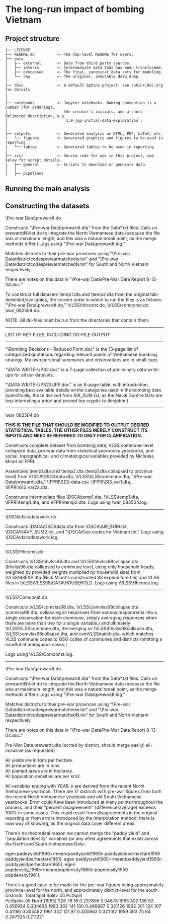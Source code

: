 # The long-run impact of bombing Vietnam

## Project structure

```
├── LICENSE
├── README.md          <- The top-level README for users.
├── data
│   ├── external       <- Data from third party sources.
│   ├── interim        <- Intermediate data that has been transformed.
│   ├── processed      <- The final, canonical data sets for modeling.
│   └── raw            <- The original, immutable data dump.
│
├── docs               <- A default Sphinx project; see sphinx-doc.org for details
│
│
├── notebooks          <- Jupyter notebooks. Naming convention is a number (for ordering),
│                         the creator's initials, and a short `-` delimited description, e.g.
│                         `1.0-jqp-initial-data-exploration`.
│
│
├── outputs            <- Generated analysis as HTML, PDF, LaTeX, etc.
│   └── figures        <- Generated graphics and figures to be used in reporting
│   └── tables         <- Generated tables to be used in reporting
│
├── src/               <- Source code for use in this project, see below for script details.
│   ├── general        <- Scripts to download or generate data
│   │
│   ├── pipelines

```
## Running the main analysis
## Constructing the datasets




\Pre-war Data\prewardt.do

Constructs "\Pre-war Data\prewardt.dta" from the Data*.txt files.  Calls 
on prewardtNViet.do to integrate the North Vietnamese data (because the 
file was at maximum length, and this was a natural break point, as the 
merge methods differ.)  Logs using "\Pre-war Data\prewardt.log."

Matches districts to their pre-war provinces using "\Pre-war 
Data\districtcodesprewarmatchedw.txt" and "\Pre-war 
Data\districtcodesprewarmatchedN.txt" for South and North Vietnam 
respectively.  

There are notes on this data in "\Pre-war Data\Pre-War Data Report 
8-13-04.doc."



To construct full datasets \temp1.dta and \temp2.dta from the original 
tab-delimited/csv tables, the correct order in which to run the files is 
as follows: "\Pre-war Data\prewardt.do," \VLSS\hhconst.do, 
\VLSS\comconst.do, \war_082504.do.

NOTE: All do-files must be run from the directories that contain them.  

-----

LIST OF KEY FILES, INCLUDING DO-FILE OUTPUT

*****

"\Bombing Decisions - Reduced Form.doc" is the 13-page list of categorized 
quotations regarding relevant points of Vietnamese bombing strategy.  My 
own personal summaries and observations are in small caps.  

"\DATA WRITE-UPS2.doc" is a 7-page collection of preliminary data 
write-ups for all our datasets.  

"\DATA WRITE-UPS2SUPP.doc" is an 8-page table, with introduction, 
providing best available details on the categories used in the bombing 
data (specifically, those derived from AIR_SUM.txt, as the Naval Gunfire 
Data are less interesting a priori and proved too cryptic to decipher.)  

*****

\war_082504.do

**THIS IS THE FILE THAT SHOULD BE MODIFIED TO OUTPUT DESIRED STATISTICAL 
TABLES.  THE OTHER FILES MERELY CONSTRUCT ITS INPUTS AND NEED BE REFERRED 
TO ONLY FOR CLARIFICATION.**

Constructs complete dataset from bombing data, VLSS commune-level 
collapsed data, pre-war data from statistical yearbooks yearbooks, and 
social, topographical, and climatological variables provided by Nicholas 
Minot at IFPRI.  

Assembles \temp1.dta and \temp2.dta (temp1.dta collapsed to province 
level) from \DSCA\DSCAdata.dta, \VLSS\VLSScommune.dta, "\Pre-war 
Data\prewardt.dta," \IFPRI\SES-data.csv, \IFPRI\GIS_var1.dta, 
\IFPRI\GIS_var2a.dta.  

Constructs intermediate files \DSCA\temp1.dta, \VLSS\temp1.dta, 
\IFPRI\temp1.dta, and \IFPRI\temp2.dta.  Logs using \war_082504.log.

*****

\DSCA\dscadatawork.do

Constructs \DSCA\DSCAdata.dta from \DSCA\AIR_SUM.txt, \DSCA\NAVY_SUM2.txt, 
and "\DSCA\Geo codes for Vietnam.txt."  Logs using \DSCA\dscadatawork.log.

*****

\VLSS\Hhconst.do

Constructs \VLSS\hhvlss98.dta and \VLSS\hhvlss98collapse.dta (hhvlss98.dta 
collapsed to commune level, using only household heads, weighted by 
provided weights multiplied by household size) from \VLSS\93EXP.dta (Nick 
Minot's constructed 93 expenditure file) and VLSS files in 
\VLSS\VLSS98\DATA\HOUSEHOLD.  Logs using \VLSS\Hhconst.log.

*****

\VLSS\Comconst.do

Constructs \VLSS\comvlss98.dta, \VLSS\comvlss98collapse.dta 
(comvlss98.dta, collapsing all responses from various respondents into a 
single observation for each commune, simply averaging responses when there 
are more than two for a single variable,) and ultimately 
\VLSS\VLSScommune.dta, the merging ov \VLSS\hhvlss98collapse.dta, 
\VLSS\comvlss98collapse.dta, and comVLSSmatch.dta, which matches VLSS 
commune codes to GSO codes of communes and districts (omitting a handful 
of ambiguous cases.)  

Logs using \VLSS\Comconst.log.

*****

\Pre-war Data\prewardt.do

Constructs "\Pre-war Data\prewardt.dta" from the Data*.txt files.  Calls 
on prewardtNViet.do to integrate the North Vietnamese data (because the 
file was at maximum length, and this was a natural break point, as the 
merge methods differ.)  Logs using "\Pre-war Data\prewardt.log."

Matches districts to their pre-war provinces using "\Pre-war 
Data\districtcodesprewarmatchedw.txt" and "\Pre-war 
Data\districtcodesprewarmatchedN.txt" for South and North Vietnam 
respectively.  

There are notes on this data in "\Pre-war Data\Pre-War Data Report 
8-13-04.doc."


Pre-War Data
prewardt.dta (sorted by district, should merge easily)
all-inclusive (as requested)

All yields are in tons per hectare.  
All productions are in tons.  
All planted areas are in hectares.  
All population densities are per km2.

All variables ending with YEAR_n are derived from the recent North 
Vietnamese yearbook.  There are 17 districts with pre-war figures from 
both the recent North Vietnamese yearbook and old South Vietnamese 
yearbooks.  Error could have been introduced at many points throughout the 
process, and their “percent disagreement” (difference/average) exceeds 
100% in some cases.  This could result from disagreements in the original 
reporting or from errors introduced by the interpolation method; there is 
now way of knowing, as the original data cover different areas.  

There’s no theoretical reason we cannot merge the “paddy yield” and 
“population density” variables (or any other agreements that exist) across 
the North and South Vietnamese Data :
	
egen paddyyield1960=rmean(paddyyield1960n paddyyieldperhectare1959 
paddyyieldperhectare1961);
egen paddyyield1965=rmean(paddyyield1965n paddyyieldperhectare1965);
egen popdensity_1960=rmean(popdensity1960n popdensity1959 popdensity1961);

There’s a good case to be made for the pre-war figures being approximately 
province-level for the north, and approximately district-level for the 
south.  
Districts:	Total	Split	Split>.05	PctSplit	
PctSplit>.05
North(1965)	328	78	16	0.237805	0.04878
1965	302	138	92	0.456954	0.304636
1963	302	141	100	0.466887	0.331126
1962	301	124	107	0.41196	0.355482
1961	302	121	97	0.400662	0.321192
1959	303	75	64	0.247525	0.211221


